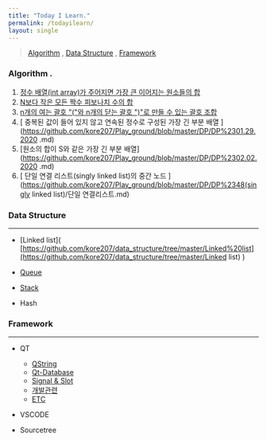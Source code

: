 ```yaml
---
title: "Today I Learn."
permalink: /todayilearn/
layout: single
---
```


> [Algorithm](#algorithm)   ,       [Data Structure](#data-structure)    ,      [Framework ](#framework)

### Algorithm .

1. [ 정수 배열(int array)가 주어지면 가장 큰 이어지는 원소들의 합 ]( https://github.com/kore207/Play_ground/blob/master/DP/DP%231.md )
2. [ N보다 작은 모든 짝수 피보나치 수의 합 ]( https://github.com/kore207/Play_ground/blob/master/DP/DP%232.md )
3. [  n개의 여는 괄호 "("와 n개의 닫는 괄호 ")"로 만들 수 있는 괄호 조합 ]( https://github.com/kore207/Play_ground/blob/master/DP/DP%233(recusive).md )
4. [  중복된 값이 들어 있지 않고 연속된 정수로 구성된 가장 긴 부분 배열 ](https://github.com/kore207/Play_ground/blob/master/DP/DP%2301.29.2020 .md)
5. [원소의 합이 S와 같은 가장 긴 부분 배열](https://github.com/kore207/Play_ground/blob/master/DP/DP%2302.02.2020 .md)
6. [ 단일 연결 리스트(singly linked list)의 중간 노드 ](https://github.com/kore207/Play_ground/blob/master/DP/DP%2348(singly linked list)/단일 연결리스트.md) 



### Data Structure

---

* [Linked list]( [https://github.com/kore207/data_structure/tree/master/Linked%20list](https://github.com/kore207/data_structure/tree/master/Linked list) )

* [Queue]( https://github.com/kore207/data_structure/blob/master/Queue/QUEUE1.md )

* [Stack]( https://github.com/kore207/data_structure/blob/master/Stack/Stack.md )

* Hash

  

### Framework

---

* QT
  * [QString ]( https://github.com/kore207/TIL/blob/master/Qt/QString.md )
  * [Qt-Database]( https://github.com/kore207/TIL/blob/master/Qt/Qt-Database.md )
  * [Signal & Slot]( https://github.com/kore207/TIL/blob/master/Qt/Signal%2CSlot.md )
  * [개발관련]( https://github.com/kore207/TIL/blob/master/Qt/Unique.md )
  * [ETC]( https://github.com/kore207/TIL/blob/master/Qt/etc.md )

* VSCODE

* Sourcetree















